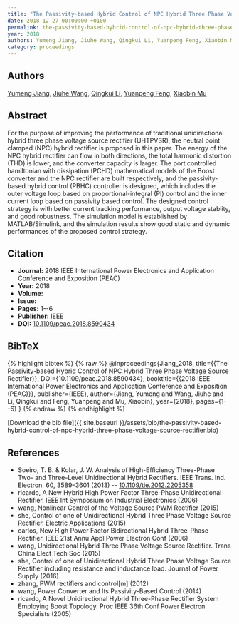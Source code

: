 ```yaml
---
title: "The Passivity-based Hybrid Control of NPC Hybrid Three Phase Voltage Source Rectifier"
date: 2018-12-27 00:00:00 +0100
permalink: the-passivity-based-hybrid-control-of-npc-hybrid-three-phase-voltage-source-rectifier
year: 2018
authors: Yumeng Jiang, Jiuhe Wang, Qingkui Li, Yuanpeng Feng, Xiaobin Mu
category: proceedings
---
```

 
## Authors
[Yumeng Jiang](authors/yumeng-jiang), [Jiuhe Wang](authors/jiuhe-wang), [Qingkui Li](authors/qingkui-li), [Yuanpeng Feng](authors/yuanpeng-feng), [Xiaobin Mu](authors/xiaobin-mu)
 
## Abstract
For the purpose of improving the performance of traditional unidirectional hybrid three phase voltage source rectifier (UHTPVSR), the neutral point clamped (NPC) hybrid rectifier is proposed in this paper. The energy of the NPC hybrid rectifier can flow in both directions, the total harmonic distortion (THD) is lower, and the converter capacity is larger. The port controlled hamiltonian with dissipation (PCHD) mathematical models of the Boost converter and the NPC rectifier are built respectively, and the passivity-based hybrid control (PBHC) controller is designed, which includes the outer voltage loop based on proportional-integral (PI) control and the inner current loop based on passivity based control. The designed control strategy is with better current tracking performance, output voltage stablity, and good robustness. The simulation model is established by MATLAB/Simulink, and the simulation results show good static and dynamic performances of the proposed control strategy.
 
## Citation
- **Journal:** 2018 IEEE International Power Electronics and Application Conference and Exposition (PEAC)
- **Year:** 2018
- **Volume:** 
- **Issue:** 
- **Pages:** 1--6
- **Publisher:** IEEE
- **DOI:** [10.1109/peac.2018.8590434](https://doi.org/10.1109/peac.2018.8590434)
 
## BibTeX
{% highlight bibtex %}
{% raw %}
@inproceedings{Jiang_2018,
  title={{The Passivity-based Hybrid Control of NPC Hybrid Three Phase Voltage Source Rectifier}},
  DOI={10.1109/peac.2018.8590434},
  booktitle={{2018 IEEE International Power Electronics and Application Conference and Exposition (PEAC)}},
  publisher={IEEE},
  author={Jiang, Yumeng and Wang, Jiuhe and Li, Qingkui and Feng, Yuanpeng and Mu, Xiaobin},
  year={2018},
  pages={1--6}
}
{% endraw %}
{% endhighlight %}
 
[Download the bib file]({{ site.baseurl }}/assets/bib/the-passivity-based-hybrid-control-of-npc-hybrid-three-phase-voltage-source-rectifier.bib)
 
## References
- Soeiro, T. B. & Kolar, J. W. Analysis of High-Efficiency Three-Phase Two- and Three-Level Unidirectional Hybrid Rectifiers. IEEE Trans. Ind. Electron. 60, 3589–3601 (2013) -- [10.1109/tie.2012.2205358](https://doi.org/10.1109/tie.2012.2205358)
- ricardo, A New Hybrid High Power Factor Three-Phase Unidirectional Rectifier. IEEE Int Symposium on Industrial Electronics (2006)
- wang, Nonlinear Control of the Voltage Source PWM Rectifier (2015)
- she, Control of one of Unidirectional Hybrid Three Phase Voltage Source Rectifier. Electric Applications (2015)
- carlos, New High Power Factor Bidirectional Hybrid Three-Phase Rectifier. IEEE 21st Annu Appl Power Electron Conf (2006)
- wang, Unidirectional Hybrid Three Phase Voltage Source Rectifier. Trans China Elect Tech Soc (2015)
- she, Control of one of Unidirectional Hybrid Three Phase Voltage Source Rectifier including resistance and inductance load. Journal of Power Supply (2016)
- zhang, PWM rectifiers and control[m] (2012)
- wang, Power Converter and Its Passivity-Based Control (2014)
- ricardo, A Novel Unidirectional Hybrid Three-Phase Rectifier System Employing Boost Topology. Proc IEEE 36th Conf Power Electron Specialists (2005)

